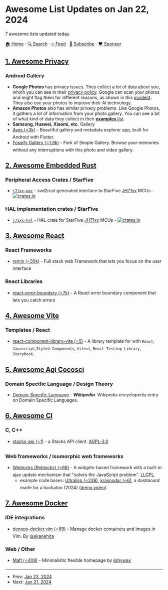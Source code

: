 # Awesome List Updates on Jan 22, 2024

7 awesome lists updated today.

[🏠 Home](/README.md) · [🔍 Search](https://www.trackawesomelist.com/search/) · [🔥 Feed](https://www.trackawesomelist.com/rss.xml) · [📮 Subscribe](https://trackawesomelist.us17.list-manage.com/subscribe?u=d2f0117aa829c83a63ec63c2f&id=36a103854c) · [❤️  Sponsor](https://github.com/sponsors/theowenyoung)



## [1. Awesome Privacy](/content/pluja/awesome-privacy/README.md)

### Android Gallery

*   **Google Photos** has privacy issues. They collect a lot of data about you, which you can see in their [privacy policy](https://policies.google.com/privacy?hl=en-US#infocollect). Google can scan your photos and might flag them for different reasons, as shown in this [incident](https://petapixel.com/2022/08/22/google-flags-photos-of-fathers-sick-son-as-child-abuse-informs-police/). They also use your photos to improve their AI technology.
*   **Amazon Photos** also has similar privacy problems. Like Google Photos, it gathers a lot of information from your photo gallery. You can see a bit of what kind of data they collect in their [**examples** list](https://www.amazon.com/gp/help/customer/display.html?nodeId=468496\&ref_=footer_privacy#GUID-8966E75F-9B92-4A2B-BFD5-967D57513A40__SECTION_87C837F9CCD84769B4AE2BEB14AF4F01).
*   **Samsung, Huawei, Xiaomi, etc.** Gallery
*   [Aves (⭐3k)](https://github.com/deckerst/aves) - Beautiful gallery and metadata explorer app, built for Android with Flutter.
*   [Fossify Gallery (⭐1.9k)](https://github.com/FossifyOrg/Gallery) - Fork of Simple Gallery. Browse your memories without any interruptions with this photo and video gallery.

## [2. Awesome Embedded Rust](/content/rust-embedded/awesome-embedded-rust/README.md)

### Peripheral Access Crates / StarFive

*   [`j71xx-pac`](https://crates.io/crates/jh71xx-pac) - svd2rust generated interface to StarFive [JH71xx](https://www.starfivetech.com/en/site/soc) MCUs - [![crates.io](https://img.shields.io/crates/v/jh71xx-pac.svg)](https://crates.io/crates/jh71xx-pac)

### HAL implementation crates / StarFive

*   [`j71xx-hal`](https://crates.io/crates/jh71xx-hal) - HAL crate for StarFive [JH71xx](https://www.starfivetech.com/en/site/soc) MCUs - [![crates.io](https://img.shields.io/crates/v/jh71xx-hal.svg)](https://crates.io/crates/jh71xx-hal)

## [3. Awesome React](/content/enaqx/awesome-react/README.md)

### React Frameworks

*   [remix (⭐30k)](https://github.com/remix-run/remix) - Full stack web Framework that lets you focus on the user interface

### React Libraries

*   [react-error-boundary (⭐7k)](https://github.com/bvaughn/react-error-boundary) - A React error boundary component that lets you catch errors

## [4. Awesome Vite](/content/vitejs/awesome-vite/README.md)

### Templates / React

*   [react-component-library-vite (⭐5)](https://github.com/gsharath/react-component-library-vite) - A library template for with `React`, `Javascript`,`Styled-Components`, `Vitest`, `React Testing Library`, `Storybook`.

## [5. Awesome Agi Cocosci](/content/YuzheSHI/awesome-agi-cocosci/README.md)

### Domain Specific Language / Design Theory

*   [Domain-Specific Language](https://en.wikipedia.org/wiki/Domain-specific_language) - ***Wikipedia***. Wikipedia encyclopedia entry on Domain Specific Languages.

## [6. Awesome Cl](/content/CodyReichert/awesome-cl/README.md)

### C, C++

*   [stacks-api (⭐1)](https://github.com/kilianmh/stacks-api) - a Stacks API client. [AGPL-3.0](https://directory.fsf.org/wiki/License:Apache2.0)

### Web frameworks / Isomorphic web frameworks

*   [Weblocks (Reblocks) (⭐66)](https://github.com/40ants/reblocks) - A widgets-based framework with a built-in ajax update mechanism that "solves the JavaScript problem". [LLGPL](http://opensource.franz.com/preamble.html).
    *   example code bases: [Ultralisp (⭐239)](https://github.com/ultralisp/ultralisp/), [krasnodar (⭐6)](https://github.com/lct23/krasnodar), a dashboard made for a hackaton (2024) ([demo video](https://diode.zone/videos/watch/9e379a86-c530-4e9d-b8be-7437b1f7200b)).

## [7. Awesome Docker](/content/veggiemonk/awesome-docker/README.md)

### IDE integrations

*   [denops-docker.vim (⭐89)](https://github.com/skanehira/denops-docker.vim) - Manage docker containers and images in Vim. By [@skanehira](https://github.com/skanehira)

### Web / Other

*   [Mafl (⭐409)](https://github.com/hywax/mafl) - Minimalistic flexible homepage by [@hywax](https://github.com/hywax/)

---

- Prev: [Jan 23, 2024](/content/2024/01/23/README.md)
- Next: [Jan 21, 2024](/content/2024/01/21/README.md)